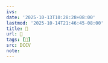 ```yaml
---
ivs:
date: '2025-10-13T10:28:28+08:00'
lastmod: '2025-10-14T21:46:45-08:00'
title: 􄮤
url: 􄮤
tags: [𦗗]
src: DCCV
note:
---
```

